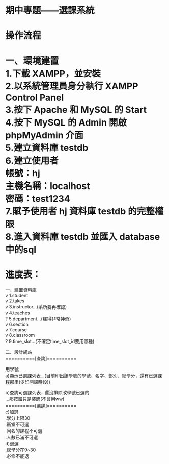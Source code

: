 # 期中專題——選課系統  
# 操作流程  
一、環境建置  
1.下載 XAMPP，並安裝  
2.以系統管理員身分執行 XAMPP Control Panel  
3.按下 Apache 和 MySQL 的 Start  
4.按下 MySQL 的 Admin 開啟 phpMyAdmin 介面  
5.建立資料庫 testdb  
6.建立使用者  
    帳號：hj  
    主機名稱：localhost  
    密碼：test1234  
7.賦予使用者 hj 資料庫 testdb 的完整權限  
8.進入資料庫 testdb 並匯入 database中的sql  
========================  
# 進度表：  
一、建置資料庫  
  v 1.student  
  v 2.takes  
  v 3.instructor...(系所要再確認)  
  v 4.teaches  
  ? 5.department...(建得非常神奇)  
  v 6.section  
  v 7.course  
  v 8.classroom  
  ? 9.time_slot...(不確定time_slot_id要用哪種)  
  
二、設計網站  
==========[查詢]==========
 
用學號  
a)顯示已選課列表...(目前印出該學號的學號、名字、部別、總學分，還有已選課程那串(少印開課時段))  

b)查詢可選課列表...還沒排除改學號已選的   
...那按鈕只是裝飾(不會用ww)  
==========[選課]==========  
c)加選  
.學分上限30  
.衝堂不可選  
.同名的課程不可選  
.人數已滿不可選    
d)退選  
.總學分在9~30  
.必修不能退  
  
